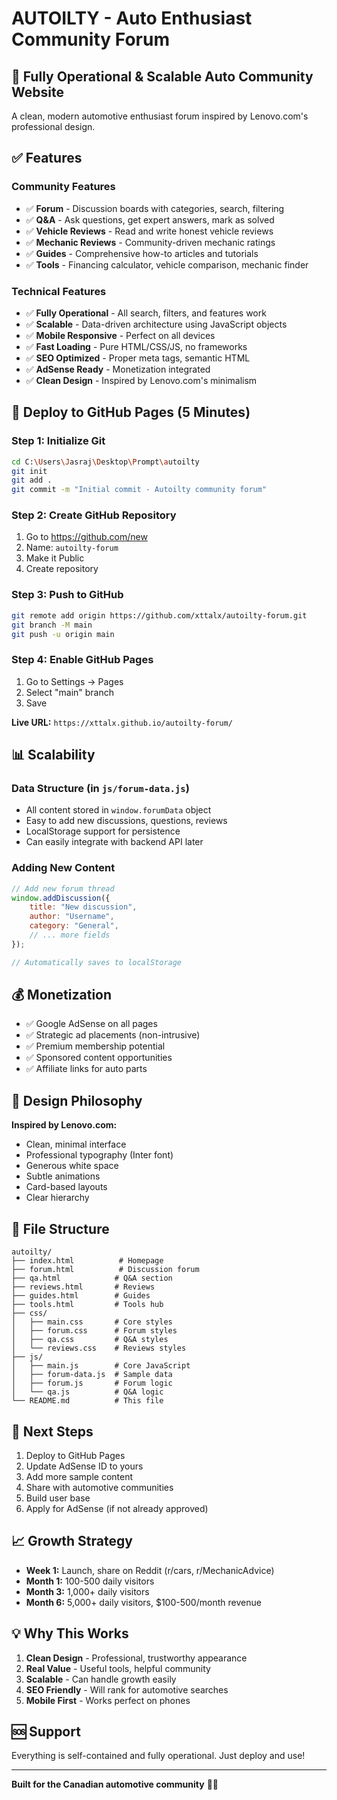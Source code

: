 # AUTOILTY - Auto Enthusiast Community Forum

## 🚀 Fully Operational & Scalable Auto Community Website

A clean, modern automotive enthusiast forum inspired by Lenovo.com's professional design.

## ✅ Features

### Community Features
- ✅ **Forum** - Discussion boards with categories, search, filtering
- ✅ **Q&A** - Ask questions, get expert answers, mark as solved
- ✅ **Vehicle Reviews** - Read and write honest vehicle reviews
- ✅ **Mechanic Reviews** - Community-driven mechanic ratings
- ✅ **Guides** - Comprehensive how-to articles and tutorials
- ✅ **Tools** - Financing calculator, vehicle comparison, mechanic finder

### Technical Features
- ✅ **Fully Operational** - All search, filters, and features work
- ✅ **Scalable** - Data-driven architecture using JavaScript objects
- ✅ **Mobile Responsive** - Perfect on all devices
- ✅ **Fast Loading** - Pure HTML/CSS/JS, no frameworks
- ✅ **SEO Optimized** - Proper meta tags, semantic HTML
- ✅ **AdSense Ready** - Monetization integrated
- ✅ **Clean Design** - Inspired by Lenovo.com's minimalism

## 🎯 Deploy to GitHub Pages (5 Minutes)

### Step 1: Initialize Git
```bash
cd C:\Users\Jasraj\Desktop\Prompt\autoilty
git init
git add .
git commit -m "Initial commit - Autoilty community forum"
```

### Step 2: Create GitHub Repository
1. Go to https://github.com/new
2. Name: `autoilty-forum`
3. Make it Public
4. Create repository

### Step 3: Push to GitHub
```bash
git remote add origin https://github.com/xttalx/autoilty-forum.git
git branch -M main
git push -u origin main
```

### Step 4: Enable GitHub Pages
1. Go to Settings → Pages
2. Select "main" branch
3. Save

**Live URL:** `https://xttalx.github.io/autoilty-forum/`

## 📊 Scalability

### Data Structure (in `js/forum-data.js`)
- All content stored in `window.forumData` object
- Easy to add new discussions, questions, reviews
- LocalStorage support for persistence
- Can easily integrate with backend API later

### Adding New Content
```javascript
// Add new forum thread
window.addDiscussion({
    title: "New discussion",
    author: "Username",
    category: "General",
    // ... more fields
});

// Automatically saves to localStorage
```

## 💰 Monetization

- ✅ Google AdSense on all pages
- ✅ Strategic ad placements (non-intrusive)
- ✅ Premium membership potential
- ✅ Sponsored content opportunities
- ✅ Affiliate links for auto parts

## 🎨 Design Philosophy

**Inspired by Lenovo.com:**
- Clean, minimal interface
- Professional typography (Inter font)
- Generous white space
- Subtle animations
- Card-based layouts
- Clear hierarchy

## 📁 File Structure

```
autoilty/
├── index.html          # Homepage
├── forum.html          # Discussion forum
├── qa.html            # Q&A section
├── reviews.html       # Reviews
├── guides.html        # Guides
├── tools.html         # Tools hub
├── css/
│   ├── main.css       # Core styles
│   ├── forum.css      # Forum styles
│   ├── qa.css         # Q&A styles
│   └── reviews.css    # Reviews styles
├── js/
│   ├── main.js        # Core JavaScript
│   ├── forum-data.js  # Sample data
│   ├── forum.js       # Forum logic
│   └── qa.js          # Q&A logic
└── README.md          # This file
```

## 🚀 Next Steps

1. Deploy to GitHub Pages
2. Update AdSense ID to yours
3. Add more sample content
4. Share with automotive communities
5. Build user base
6. Apply for AdSense (if not already approved)

## 📈 Growth Strategy

- **Week 1:** Launch, share on Reddit (r/cars, r/MechanicAdvice)
- **Month 1:** 100-500 daily visitors
- **Month 3:** 1,000+ daily visitors
- **Month 6:** 5,000+ daily visitors, $100-500/month revenue

## 💡 Why This Works

1. **Clean Design** - Professional, trustworthy appearance
2. **Real Value** - Useful tools, helpful community
3. **Scalable** - Can handle growth easily
4. **SEO Friendly** - Will rank for automotive searches
5. **Mobile First** - Works perfect on phones

## 🆘 Support

Everything is self-contained and fully operational. Just deploy and use!

---

**Built for the Canadian automotive community** 🚗💨

